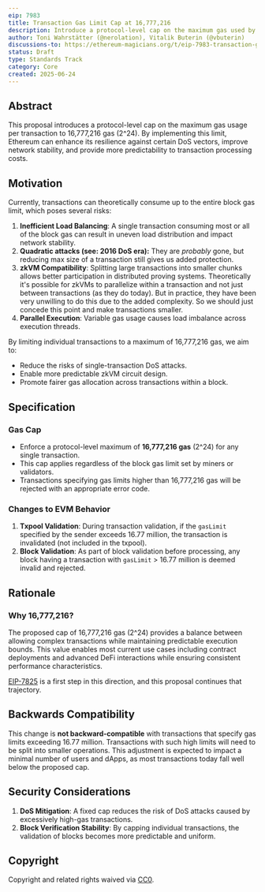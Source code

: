 ```yaml
---
eip: 7983
title: Transaction Gas Limit Cap at 16,777,216
description: Introduce a protocol-level cap on the maximum gas used by a transaction to 16,777,216
author: Toni Wahrstätter (@nerolation), Vitalik Buterin (@vbuterin)
discussions-to: https://ethereum-magicians.org/t/eip-7983-transaction-gas-limit-cap-at-2-24/24746
status: Draft
type: Standards Track
category: Core
created: 2025-06-24
---
```


## Abstract

This proposal introduces a protocol-level cap on the maximum gas usage per transaction to 16,777,216 gas (2^24). By implementing this limit, Ethereum can enhance its resilience against certain DoS vectors, improve network stability, and provide more predictability to transaction processing costs.

## Motivation

Currently, transactions can theoretically consume up to the entire block gas limit, which poses several risks:

1. **Inefficient Load Balancing**: A single transaction consuming most or all of the block gas can result in uneven load distribution and impact network stability.
2. **Quadratic attacks (see: 2016 DoS era):** They are *probably* gone, but reducing max size of a transaction still gives us added protection.
3. **zkVM Compatibility**: Splitting large transactions into smaller chunks allows better participation in distributed proving systems. Theoretically it's possible for zkVMs to parallelize within a transaction and not just between transactions (as they do today). But in practice, they have been very unwilling to do this due to the added complexity. So we should just concede this point and make transactions smaller.
4. **Parallel Execution**: Variable gas usage causes load imbalance across execution threads.

By limiting individual transactions to a maximum of 16,777,216 gas, we aim to:

- Reduce the risks of single-transaction DoS attacks.
- Enable more predictable zkVM circuit design.
- Promote fairer gas allocation across transactions within a block.

## Specification

### Gas Cap

- Enforce a protocol-level maximum of **16,777,216 gas** (2^24) for any single transaction.
- This cap applies regardless of the block gas limit set by miners or validators.
- Transactions specifying gas limits higher than 16,777,216 gas will be rejected with an appropriate error code.

### Changes to EVM Behavior

1. **Txpool Validation**: During transaction validation, if the `gasLimit` specified by the sender exceeds 16.77 million, the transaction is invalidated (not included in the txpool).
2. **Block Validation**: As part of block validation before processing, any block having a transaction with `gasLimit` > 16.77 million is deemed invalid and rejected.

## Rationale

### Why 16,777,216?

The proposed cap of 16,777,216 gas (2^24) provides a balance between allowing complex transactions while maintaining predictable execution bounds. This value enables most current use cases including contract deployments and advanced DeFi interactions while ensuring consistent performance characteristics.

[EIP-7825](./eip-7825.md) is a first step in this direction, and this proposal continues that trajectory.

## Backwards Compatibility

This change is **not backward-compatible** with transactions that specify gas limits exceeding 16.77 million. Transactions with such high limits will need to be split into smaller operations. This adjustment is expected to impact a minimal number of users and dApps, as most transactions today fall well below the proposed cap.

## Security Considerations

1. **DoS Mitigation**: A fixed cap reduces the risk of DoS attacks caused by excessively high-gas transactions.
2. **Block Verification Stability**: By capping individual transactions, the validation of blocks becomes more predictable and uniform.

## Copyright

Copyright and related rights waived via [CC0](../LICENSE.md).
